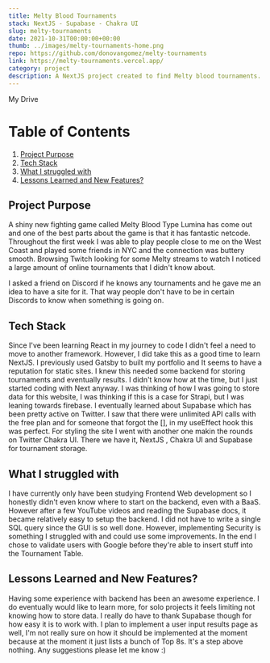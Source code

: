 ```yaml
---
title: Melty Blood Tournaments
stack: NextJS - Supabase - Chakra UI
slug: melty-tournaments
date: 2021-10-31T00:00:00+00:00
thumb: ../images/melty-tournaments-home.png
repo: https://github.com/donovangomez/melty-tournaments
link: https://melty-tournaments.vercel.app/
category: project
description: A NextJS project created to find Melty blood tournaments. Users are able to authenticate and add their own tournaments are discovery.
---
```


My Drive
# Table of Contents
1. [Project Purpose](#Project-Purpose)
2. [Tech Stack](#Tech-Stack)
3. [What I struggled with](#third-example)
4. [Lessons Learned and New Features?](#Lessons-Learned-and-New-Features)

## Project Purpose
A shiny new fighting game called Melty Blood Type Lumina has come out and one of the best parts about the game is that it has fantastic netcode. Throughout the first week I was able to play people close to me on the West Coast and played some friends in NYC and the connection was buttery smooth. Browsing Twitch looking for some Melty streams to watch I noticed a large amount of online tournaments that I didn't know about.

I asked a friend on Discord if he knows any tournaments and he gave me an idea to have a site for it. That way people don't have to be in certain Discords to know when something is going on.

## Tech Stack
Since I've been learning React in my journey to code I didn't feel a need to move to another framework. However, I did take this as a good time to learn NextJS. I previously used Gatsby to built my portfolio and It seems to have a reputation for static sites. I knew this needed some backend for storing tournaments and eventually results. I didn't know how at the time, but I just started coding with Next anyway. I was thinking of how I was going to store data for this website, I was thinking if this is a case for Strapi, but I was leaning towards firebase. I eventually learned about Supabase which has been pretty active on Twitter. I saw that there were unlimited API calls with the free plan and for someone that forgot the [], in my useEffect hook this was perfect. For styling the site I went with another one makin the rounds on Twitter Chakra UI. There we  have it, NextJS , Chakra UI and Supabase for tournament storage.

## What I struggled with
I have currently only have been studying Frontend Web development so I honestly didn't even know where to start on the backend, even with a BaaS. However after a few YouTube videos and reading the Supabase docs, it became relatively easy to setup the backend. I did not have to write a single SQL query since the GUI is so well done. However, implementing Security is something I struggled with and could use some improvements. In the end I chose to validate users with Google before they're able to insert stuff into the Tournament Table.

## Lessons Learned and New Features?
Having some experience with backend has been an awesome experience. I do eventually would like to learn more, for solo projects it feels limiting not knowing how to store data. I really do have to thank Supabase though for how easy it is to work with. I plan to implement a user input results page as well, I'm not really sure on how it should be implemented at the moment because at the moment it just lists a bunch of Top 8s. It's a step above nothing. Any suggestions please let me know :)